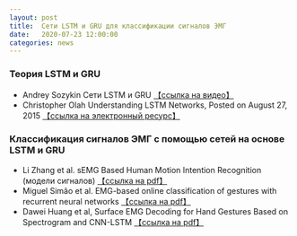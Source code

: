 ```yaml
---
layout: post
title:  Сети LSTM и GRU для классификации сигналов ЭМГ
date:   2020-07-23 12:00:00
categories: news
---
```

### Теория LSTM и GRU

* Andrey Sozykin Сети LSTM и GRU  [【ссылка на видео】](https://www.youtube.com/watch?v=Kv4NyVW9IZ4)
* Christopher Olah Understanding LSTM Networks, Posted on August 27, 2015 [【ссылка на электронный ресурс】](http://colah.github.io/posts/2015-08-Understanding-LSTMs/)

### Классификация сигналов ЭМГ с помощью сетей на основе LSTM и GRU

* Li Zhang et al. sEMG Based Human Motion Intention Recognition (модели сигналов) [【ссылка на pdf】](http://downloads.hindawi.com/journals/jr/2019/3679174.pdf) 
* Miguel Simão et al. EMG-based online classification of gestures with recurrent neural networks [【ссылка на pdf】](https://reader.elsevier.com/reader/sd/pii/S0167865519302089?token=8B96E3B19DDF9092DB3C8028836596BCFB1B63D15210BAAC7128DEE7F3B5D00492554F4BCE0E1A4C5EC4F5DD0DBD2C75) 
* Dawei Huang et al, Surface EMG Decoding for Hand Gestures Based on Spectrogram and
CNN-LSTM [【ссылка на pdf】](https://ieeexplore.ieee.org/stamp/stamp.jsp?tp=&arnumber=8901936&tag=1) 
